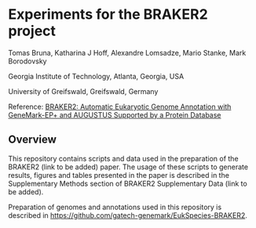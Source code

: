 # Experiments for the BRAKER2 project

Tomas Bruna, Katharina J Hoff, Alexandre Lomsadze, Mario Stanke, Mark Borodovsky

Georgia Institute of Technology, Atlanta, Georgia, USA

University of Greifswald, Greifswald, Germany

Reference: [BRAKER2: Automatic Eukaryotic Genome Annotation with GeneMark-EP+ and AUGUSTUS Supported by a Protein Database](https://www.biorxiv.org/content/10.1101/2020.08.10.245134v1)

## Overview

This repository contains scripts and data used in the preparation of the BRAKER2 (link to be added) paper. The usage of these scripts to generate results, figures and tables presented in the paper is described in the Supplementary Methods section of BRAKER2 Supplementary Data (link to be added).

Preparation of genomes and annotations used in this repository is described in https://github.com/gatech-genemark/EukSpecies-BRAKER2.
